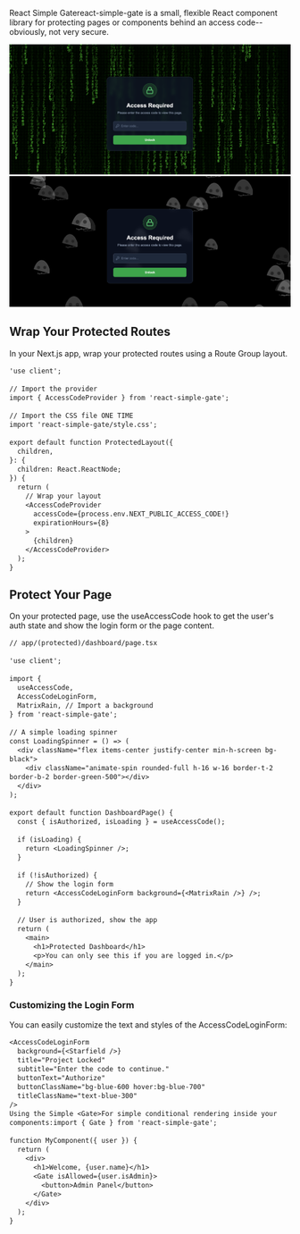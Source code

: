 React Simple Gatereact-simple-gate is a small, flexible React component library for protecting pages or components behind an access code-- obviously, not very secure.

![Demo Screenshot2](./assets/react-simple-gate-screenshot2.png)
![Demo Screenshot1](./assets/react-simple-gate-screenshot1.png)

## Wrap Your Protected Routes
In your Next.js app, wrap your protected routes using a Route Group layout.

```
'use client';

// Import the provider
import { AccessCodeProvider } from 'react-simple-gate';

// Import the CSS file ONE TIME
import 'react-simple-gate/style.css';

export default function ProtectedLayout({
  children,
}: {
  children: React.ReactNode;
}) {
  return (
    // Wrap your layout
    <AccessCodeProvider
      accessCode={process.env.NEXT_PUBLIC_ACCESS_CODE!}
      expirationHours={8}
    >
      {children}
    </AccessCodeProvider>
  );
}
```

## Protect Your Page
On your protected page, use the useAccessCode hook to get the user's auth state and show the login form or the page content.
```
// app/(protected)/dashboard/page.tsx

'use client';

import {
  useAccessCode,
  AccessCodeLoginForm,
  MatrixRain, // Import a background
} from 'react-simple-gate';

// A simple loading spinner
const LoadingSpinner = () => (
  <div className="flex items-center justify-center min-h-screen bg-black">
    <div className="animate-spin rounded-full h-16 w-16 border-t-2 border-b-2 border-green-500"></div>
  </div>
);

export default function DashboardPage() {
  const { isAuthorized, isLoading } = useAccessCode();

  if (isLoading) {
    return <LoadingSpinner />;
  }

  if (!isAuthorized) {
    // Show the login form
    return <AccessCodeLoginForm background={<MatrixRain />} />;
  }

  // User is authorized, show the app
  return (
    <main>
      <h1>Protected Dashboard</h1>
      <p>You can only see this if you are logged in.</p>
    </main>
  );
}
```

### Customizing the Login Form
You can easily customize the text and styles of the AccessCodeLoginForm:
```
<AccessCodeLoginForm
  background={<Starfield />}
  title="Project Locked"
  subtitle="Enter the code to continue."
  buttonText="Authorize"
  buttonClassName="bg-blue-600 hover:bg-blue-700"
  titleClassName="text-blue-300"
/>
Using the Simple <Gate>For simple conditional rendering inside your components:import { Gate } from 'react-simple-gate';

function MyComponent({ user }) {
  return (
    <div>
      <h1>Welcome, {user.name}</h1>
      <Gate isAllowed={user.isAdmin}>
        <button>Admin Panel</button>
      </Gate>
    </div>
  );
}
```


